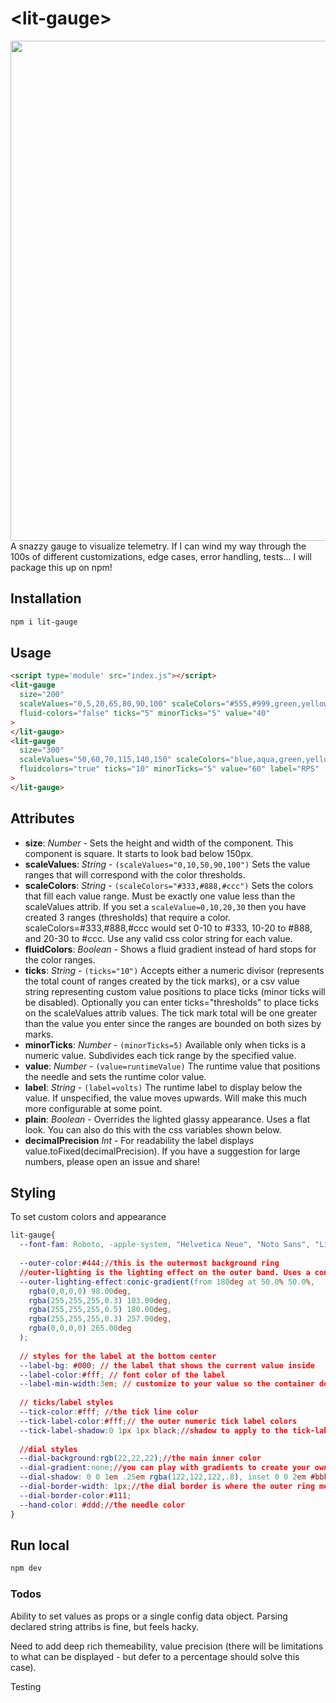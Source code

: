 # \<lit-gauge>
<img src="https://thewebkid.com/lit-gauges.png?v=1" width=800>
A snazzy gauge to visualize telemetry. If I can wind my way through the 100s of different customizations, edge cases, error handling, tests... I will package this up on npm!



## Installation

```bash
npm i lit-gauge
```

## Usage

```html
<script type='module' src="index.js"></script>
<lit-gauge
  size="200"
  scaleValues="0,5,20,65,80,90,100" scaleColors="#555,#999,green,yellow,orange,red"
  fluid-colors="false" ticks="5" minorTicks="5" value="40"
>
</lit-gauge>
<lit-gauge
  size="300"
  scaleValues="50,60,70,115,140,150" scaleColors="blue,aqua,green,yellow,red"
  fluidcolors="true" ticks="10" minorTicks="5" value="60" label="RPS"
>
</lit-gauge>
```
## Attributes
- **size**: _Number_ - Sets the height and width of the component. This component is square. It starts to look bad below 150px.
- **scaleValues**: _String_ - `(scaleValues="0,10,50,90,100")` Sets the value ranges that will correspond with the color thresholds.
- **scaleColors**: _String_ - `(scaleColors="#333,#888,#ccc")` Sets the colors that fill each value range. Must be exactly one value less than the scaleValues attrib. If you set a `scaleValue=0,10,20,30` then you have created 3 ranges (thresholds) that require a color. scaleColors=#333,#888,#ccc would set 0-10 to #333, 10-20 to #888, and 20-30 to #ccc. Use any valid css color string for each value.  
- **fluidColors**: _Boolean_ - Shows a fluid gradient instead of hard stops for the color ranges.
- **ticks**: _String_ - `(ticks="10")` Accepts either a numeric divisor (represents the total count of ranges created by the tick marks), or a csv value string representing custom value positions to place ticks (minor ticks will be disabled). Optionally you can enter ticks="thresholds" to place ticks on the scaleValues attrib values. The tick mark total will be one greater than the value you enter since the ranges are bounded on both sizes by marks.
- **minorTicks**: _Number_ - `(minorTicks=5)` Available only when ticks is a numeric value. Subdivides each tick range by the specified value.
- **value**: _Number_ - `(value=runtimeValue)` The runtime value that positions the needle and sets the runtime color value. 
- **label**: _String_ - `(label=volts)` The runtime label to display below the value. If unspecified, the value moves upwards. Will make this much more configurable at some point.
- **plain**: _Boolean_ - Overrides the lighted glassy appearance. Uses a flat look. You can also do this with the css variables shown below.
- **decimalPrecision** _Int_ - For readability the label displays value.toFixed(decimalPrecision). If you have a suggestion for large numbers, please open an issue and share! 

## Styling
To set custom colors and appearance
```css
lit-gauge{
  --font-fam: Roboto, -apple-system, "Helvetica Neue", "Noto Sans", "Liberation Sans", Arial, sans-serif, "Apple Color Emoji", "Segoe UI Emoji", "Segoe UI Symbol", "Noto Color Emoji";
  
  --outer-color:#444;//this is the outermost background ring
  //outer-lighting is the lighting effect on the outer band. Uses a conic semi-opaque gradient overlay.
  --outer-lighting-effect:conic-gradient(from 180deg at 50.0% 50.0%,
    rgba(0,0,0,0) 98.00deg,
    rgba(255,255,255,0.3) 103.00deg,
    rgba(255,255,255,0.5) 180.00deg,
    rgba(255,255,255,0.3) 257.00deg,
    rgba(0,0,0,0) 265.00deg
  );
  
  // styles for the label at the bottom center
  --label-bg: #000; // the label that shows the current value inside
  --label-color:#fff; // font color of the label
  --label-min-width:3em; // customize to your value so the container does not jiggle when updating the value
  
  // ticks/label styles
  --tick-color:#fff; //the tick line color
  --tick-label-color:#fff;// the outer numeric tick label colors
  --tick-label-shadow:0 1px 1px black;//shadow to apply to the tick-labels to enhance visibility
  
  //dial styles
  --dial-background:rgb(22,22,22);//the main inner color
  --dial-gradient:none;//you can play with gradients to create your own lighting effect
  --dial-shadow: 0 0 1em .25em rgba(122,122,122,.8), inset 0 0 2em #bbb;//used to enhance the space between the color thresholds.
  --dial-border-width: 1px;//the dial border is where the outer ring meets the color threshold bands
  --dial-border-color:#111;
  --hand-color: #ddd;//the needle color
}
```

## Run local
```bash
npm dev
```

### Todos
Ability to set values as props or a single config data object. Parsing declared string attribs is fine, but feels hacky.

Need to add deep rich themeability, value precision (there will be limitations to what can be displayed - but defer to a percentage should solve this case). 

Testing

